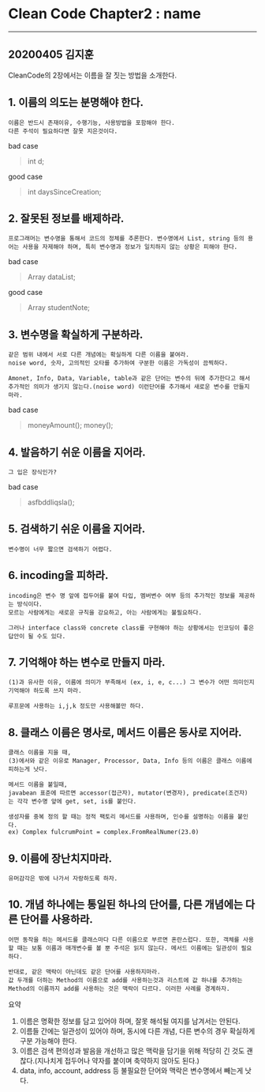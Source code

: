 # Clean Code Chapter2 : name
---------------------
20200405 김지훈
---------------------
CleanCode의 2장에서는 이름을 잘 짓는 방법을 소개한다.

## 1. 이름의 의도는 분명해야 한다.
    이름은 반드시 존재이유, 수행기능, 사용방법을 포함해야 한다.
    다른 주석이 필요하다면 잘못 지은것이다.


bad case
> int d;

good case
> int daysSinceCreation;


## 2. 잘못된 정보를 배제하라.
    프로그래머는 변수명을 통해서 코드의 정체를 추론한다. 변수명에서 List, string 등의 용어는 사용을 자제해야 하며, 특히 변수명과 정보가 일치하지 않는 상황은 피해야 한다.


bad case
> Array dataList;

good case
> Array studentNote;

## 3. 변수명을 확실하게 구분하라.
    같은 범위 내에서 서로 다른 개념에는 확실하게 다른 이름을 붙여라.
    noise word, 숫자, 고의적인 오타를 추가하여 구분한 이름은 가독성이 끔찍하다.

    Amonet, Info, Data, Variable, table과 같은 단어는 변수의 뒤에 추가한다고 해서 추가적인 의미가 생기지 않는다.(noise word) 이런단어를 추가해서 새로운 변수를 만들지 마라.

bad case
> moneyAmount();
> money();

## 4. 발음하기 쉬운 이름을 지어라.
    그 입은 장식인가?
bad case
> asfbddliqsla();

## 5. 검색하기 쉬운 이름을 지어라.
    변수명이 너무 짧으면 검색하기 어렵다. 

## 6. incoding을 피하라.
    incoding은 변수 명 앞에 접두어를 붙여 타입, 멤버변수 여부 등의 추가적인 정보를 제공하는 방식이다.
    모르는 사람에게는 새로운 규칙을 강요하고, 아는 사람에게는 불필요하다.

    그러나 interface class와 concrete class를 구현해야 하는 상황에서는 인코딩이 좋은 답안이 될 수도 있다.

    
## 7. 기억해야 하는 변수로 만들지 마라.
    (1)과 유사한 이유, 이름에 의미가 부족해서 (ex, i, e, c...) 그 변수가 어떤 의미인지 기억해야 하도록 쓰지 마라.
    
    루프문에 사용하는 i,j,k 정도만 사용해볼만 하다.


## 8. 클래스 이름은 명사로, 메서드 이름은 동사로 지어라.
    클래스 이름을 지을 때,
    (3)에서와 같은 이유로 Manager, Processor, Data, Info 등의 이름은 클래스 이름에 피하는게 낫다.

    메서드 이름을 붙일때,
    javabean 표준에 따르면 accessor(접근자), mutator(변경자), predicate(조건자) 는 각각 변수명 앞에 get, set, is를 붙인다. 

    생성자를 중복 정의 할 때는 정적 팩토리 메서드를 사용하며, 인수를 설명하는 이름을 붙인다.
    ex) Complex fulcrumPoint = complex.FromRealNumer(23.0)


## 9. 이름에 장난치지마라.
    유머감각은 밖에 나가서 자랑하도록 하자.


## 10. 개념 하나에는 통일된 하나의 단어를, 다른 개념에는 다른 단어를 사용하라.
    어떤 동작을 하는 메서드를 클래스마다 다른 이름으로 부르면 혼란스럽다. 또한, 객체를 사용할 때는 보통 이름과 매개변수를 볼 뿐 주석은 읽지 않는다. 메서드 이름에는 일관성이 필요하다.

    반대로, 같은 맥락이 아닌데도 같은 단어를 사용하지마라.
    값 두개를 더하는 Method의 이름으로 add를 사용하는것과 리스트에 값 하나를 추가하는 Method의 이름까지 add를 사용하는 것은 맥락이 다르다. 이러한 사례를 경계하자.




요약
1. 이름은 명확한 정보를 담고 있어야 하며, 잘못 해석될 여지를 남겨서는 안된다.
2. 이름들 간에는 일관성이 있어야 하며, 동시에 다른 개념, 다른 변수의 경우 확실하게 구분 가능해야 한다.
3. 이름은 검색 편의성과 발음을 개선하고 많은 맥락을 담기을 위해 적당히 긴 것도 괜찮다.(지나치게 접두어나 약자를 붙이며 축약하지 않아도 된다.)
4. data, info, account, address 등 불필요한 단어와 맥락은 변수명에서 빼는게 낫다.